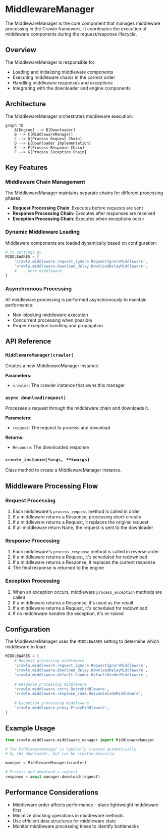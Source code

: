 # MiddlewareManager

The MiddlewareManager is the core component that manages middleware processing in the Crawlo framework. It coordinates the execution of middleware components during the request/response lifecycle.

## Overview

The MiddlewareManager is responsible for:

- Loading and initializing middleware components
- Executing middleware chains in the correct order
- Handling middleware responses and exceptions
- Integrating with the downloader and engine components

## Architecture

The MiddlewareManager orchestrates middleware execution:

```mermaid
graph TD
    A[Engine] --> B[Downloader]
    B --> C[MiddlewareManager]
    C --> D[Process Request Chain]
    D --> E[Downloader Implementation]
    E --> F[Process Response Chain]
    F --> G[Process Exception Chain]
```

## Key Features

### Middleware Chain Management

The MiddlewareManager maintains separate chains for different processing phases:

- **Request Processing Chain**: Executes before requests are sent
- **Response Processing Chain**: Executes after responses are received
- **Exception Processing Chain**: Executes when exceptions occur

### Dynamic Middleware Loading

Middleware components are loaded dynamically based on configuration:

```python
# In settings.py
MIDDLEWARES = [
    'crawlo.middleware.request_ignore.RequestIgnoreMiddleware',
    'crawlo.middleware.download_delay.DownloadDelayMiddleware',
    # ... more middleware
]
```

### Asynchronous Processing

All middleware processing is performed asynchronously to maintain performance:

- Non-blocking middleware execution
- Concurrent processing when possible
- Proper exception handling and propagation

## API Reference

### `MiddlewareManager(crawler)`

Creates a new MiddlewareManager instance.

**Parameters:**
- `crawler`: The crawler instance that owns this manager

### `async download(request)`

Processes a request through the middleware chain and downloads it.

**Parameters:**
- `request`: The request to process and download

**Returns:**
- `Response`: The downloaded response

### `create_instance(*args, **kwargs)`

Class method to create a MiddlewareManager instance.

## Middleware Processing Flow

### Request Processing

1. Each middleware's `process_request` method is called in order
2. If a middleware returns a Response, processing short-circuits
3. If a middleware returns a Request, it replaces the original request
4. If all middleware return None, the request is sent to the downloader

### Response Processing

1. Each middleware's `process_response` method is called in reverse order
2. If a middleware returns a Request, it's scheduled for redownload
3. If a middleware returns a Response, it replaces the current response
4. The final response is returned to the engine

### Exception Processing

1. When an exception occurs, middleware `process_exception` methods are called
2. If a middleware returns a Response, it's used as the result
3. If a middleware returns a Request, it's scheduled for redownload
4. If no middleware handles the exception, it's re-raised

## Configuration

The MiddlewareManager uses the `MIDDLEWARES` setting to determine which middleware to load:

```python
MIDDLEWARES = [
    # Request processing middleware
    'crawlo.middleware.request_ignore.RequestIgnoreMiddleware',
    'crawlo.middleware.download_delay.DownloadDelayMiddleware',
    'crawlo.middleware.default_header.DefaultHeaderMiddleware',
    
    # Response processing middleware
    'crawlo.middleware.retry.RetryMiddleware',
    'crawlo.middleware.response_code.ResponseCodeMiddleware',
    
    # Exception processing middleware
    'crawlo.middleware.proxy.ProxyMiddleware',
]
```

## Example Usage

```python
from crawlo.middleware.middleware_manager import MiddlewareManager

# The MiddlewareManager is typically created automatically
# by the downloader, but can be created manually:

manager = MiddlewareManager(crawler)

# Process and download a request
response = await manager.download(request)
```

## Performance Considerations

- Middleware order affects performance - place lightweight middleware first
- Minimize blocking operations in middleware methods
- Use efficient data structures for middleware state
- Monitor middleware processing times to identify bottlenecks